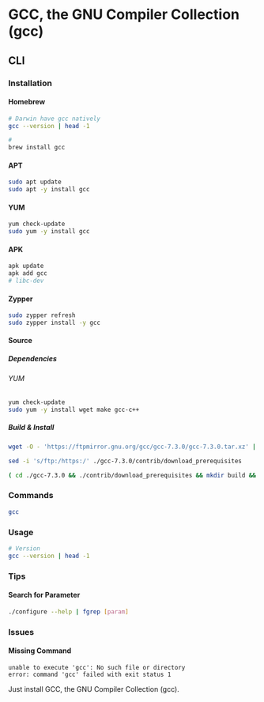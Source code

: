 # GCC, the GNU Compiler Collection (gcc)

## CLI

### Installation

#### Homebrew

```sh
# Darwin have gcc natively
gcc --version | head -1

#
brew install gcc
```

#### APT

```sh
sudo apt update
sudo apt -y install gcc
```

<!-- libgcc-8-dev -->

#### YUM

```sh
yum check-update
sudo yum -y install gcc
```

#### APK

```sh
apk update
apk add gcc
# libc-dev
```

#### Zypper

```sh
sudo zypper refresh
sudo zypper install -y gcc
```

#### Source

##### Dependencies

###### YUM

```sh
yum check-update
sudo yum -y install wget make gcc-c++
```

##### Build & Install

```sh
wget -O - 'https://ftpmirror.gnu.org/gcc/gcc-7.3.0/gcc-7.3.0.tar.xz' | tar -xJ

sed -i 's/ftp:/https:/' ./gcc-7.3.0/contrib/download_prerequisites

( cd ./gcc-7.3.0 && ./contrib/download_prerequisites && mkdir build && cd build && ../configure --enable-checking=release --enable-languages=c,c++ --disable-multilib && make -j 8 && sudo make install ) && rm -fR ./gcc-7.3.0
```

### Commands

```sh
gcc
```

### Usage

```sh
# Version
gcc --version | head -1
```

### Tips

#### Search for Parameter

```sh
./configure --help | fgrep [param]
```

### Issues

#### Missing Command

```log
unable to execute 'gcc': No such file or directory
error: command 'gcc' failed with exit status 1
```

Just install GCC, the GNU Compiler Collection (gcc).
